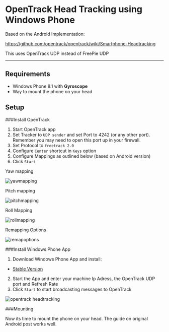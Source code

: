 OpenTrack Head Tracking using Windows Phone
===================


Based on the Android Implementation:

https://github.com/opentrack/opentrack/wiki/Smartphone-Headtracking

This uses OpenTrack UDP instead of FreePie UDP

----------


Requirements
-------------
- Windows Phone 8.1 with **Gyroscope**
- Way to mount the phone on your head

Setup
-------------

###Install OpenTrack 

1. Start OpenTrack app
2. Set Tracker to `UDP sender` and set Port to 4242 (or any other port). Remember you may need to open this port up in your firewall.
3. Set Protocol to `freetrack 2.0`
4. Configure `Center` shortcut in `Keys` option
5. Configure Mappings as outlined below (based on Android version)
6. Click `Start`		
		
Yaw mapping

![yawmapping](https://cloud.githubusercontent.com/assets/4406961/5425422/47b2572a-82e4-11e4-8094-dc33017594ae.PNG)
		
Pitch mapping

![pitchmapping](https://cloud.githubusercontent.com/assets/4406961/5425424/58dee9f0-82e4-11e4-8be9-455f10effd60.PNG)

Roll Mapping

![rollmapping](https://cloud.githubusercontent.com/assets/4406961/5425429/6f837da6-82e4-11e4-850c-5c5cd37f34e7.PNG)

Remapping Options

![remapoptions](https://cloud.githubusercontent.com/assets/4406961/5425431/924254ac-82e4-11e4-8d26-99fb5a19c0cb.PNG)


###Install Windows Phone App

1. Download Windows Phone App and install:
  - [Stable Version](http://www.windowsphone.com/en-us/store/app/opentrack-head-tracking/1c604f32-6d68-40ef-aa44-3163e30f547f)
		
2. Start the App and enter your machine Ip Adress, the OpenTrack UDP port and Refresh Rate
3. Click `Start` to start broadcasting messages to OpenTrack

![opentrack headtracking](https://cloud.githubusercontent.com/assets/4406961/5425611/09179c42-82ed-11e4-8867-0d440c6d5d85.png)


###Mounting

Now its time to mount the phone on your head.  The guide on original Android post works well. 
